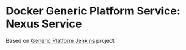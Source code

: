 # Docker Generic Platform Service: Nexus Service

Based on [Generic Platform Jenkins](https://github.com/tpbtools/gp-nexus) project.

